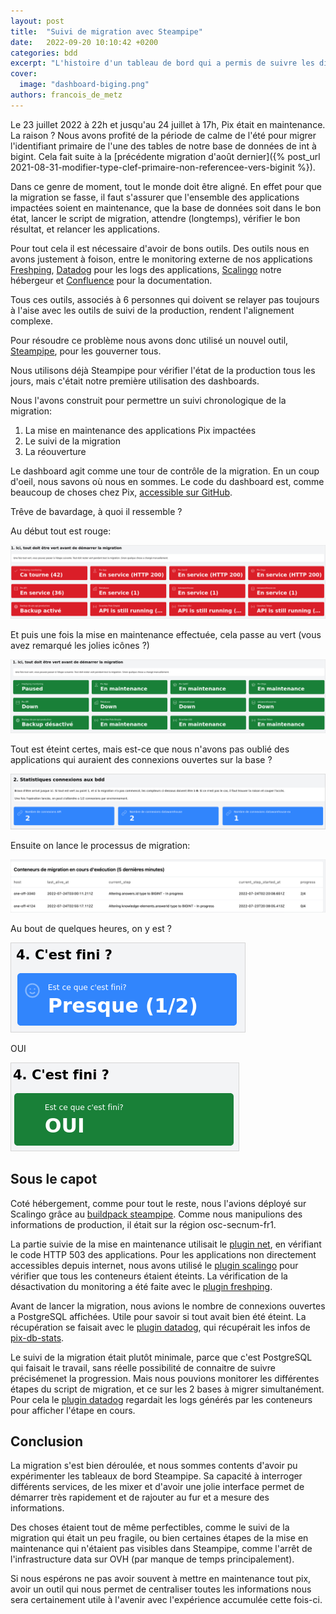 ```yaml
---
layout: post
title:  "Suivi de migration avec Steampipe"
date:   2022-09-20 10:10:42 +0200
categories: bdd
excerpt: "L'histoire d'un tableau de bord qui a permis de suivre les différentes étapes de la migration de notre base de données."
cover:
  image: "dashboard-biging.png"
authors: francois_de_metz
---
```


Le 23 juillet 2022 à 22h et jusqu'au 24 juillet à 17h, Pix était en maintenance. La raison ? Nous avons profité de la période de calme de l'été pour migrer l'identifiant primaire de l'une des tables de notre base de données de int à bigint. Cela fait suite à la [précédente migration d'août dernier]({% post_url 2021-08-31-modifier-type-clef-primaire-non-referencee-vers-biginit %}).

Dans ce genre de moment, tout le monde doit être aligné. En effet pour que la migration se fasse, il faut s'assurer que l'ensemble des applications impactées soient en maintenance, que la base de données soit dans le bon état, lancer le script de migration, attendre (longtemps), vérifier le bon résultat, et relancer les applications.

Pour tout cela il est nécessaire d'avoir de bons outils. Des outils nous en avons justement à foison, entre le monitoring externe de nos applications [Freshping][], [Datadog][] pour les logs des applications, [Scalingo][] notre hébergeur et [Confluence][] pour la documentation.

Tous ces outils, associés à 6 personnes qui doivent se relayer pas toujours à l'aise avec les outils de suivi de la production, rendent l'alignement complexe.

Pour résoudre ce problème nous avons donc utilisé un nouvel outil, [Steampipe][], pour les gouverner tous.

Nous utilisons déjà Steampipe pour vérifier l'état de la production tous les jours, mais c'était notre première utilisation des dashboards.

Nous l'avons construit pour permettre un suivi chronologique de la migration:

1. La mise en maintenance des applications Pix impactées
2. Le suivi de la migration
3. La réouverture

Le dashboard agit comme une tour de contrôle de la migration. En un coup d'oeil, nous savons où nous en sommes.
Le code du dashboard est, comme beaucoup de choses chez Pix, [accessible sur GitHub](https://github.com/1024pix/steampipe-dashboard-bigint).

Trêve de bavardage, à quoi il ressemble ?

Au début tout est rouge:

![](/assets/images/posts/dashboard-bigint/rouge.png)

Et puis une fois la mise en maintenance effectuée, cela passe au vert (vous avez remarqué les jolies icônes ?)

![](/assets/images/posts/dashboard-bigint/vert.png)

Tout est éteint certes, mais est-ce que nous n'avons pas oublié des applications qui auraient des connexions ouvertes sur la base ?

![](/assets/images/posts/dashboard-bigint/open.png)

Ensuite on lance le processus de migration:

![](/assets/images/posts/dashboard-bigint/progress.png)

Au bout de quelques heures, on y est ?

![](/assets/images/posts/dashboard-bigint/presque.png)

OUI

![](/assets/images/posts/dashboard-bigint/oui.png)


## Sous le capot

Coté hébergement, comme pour tout le reste, nous l'avions déployé sur Scalingo grâce au [buildpack steampipe][]. Comme nous manipulions des informations de production, il était sur la région osc-secnum-fr1.

La partie suivie de la mise en maintenance utilisait le [plugin net][], en vérifiant le code HTTP 503 des applications. Pour les applications non directement accessibles depuis internet, nous avons utilisé le [plugin scalingo][] pour vérifier que tous les conteneurs étaient éteints. La vérification de la désactivation du monitoring a été faite avec le [plugin freshping][].

Avant de lancer la migration, nous avions le nombre de connexions ouvertes a PostgreSQL affichées. Utile pour savoir si tout avait bien été éteint. La récupération se faisait avec le [plugin datadog](), qui récupérait les infos de [pix-db-stats][].

Le suivi de la migration était plutôt minimale, parce que c'est PostgreSQL qui faisait le travail, sans réelle possibilité de connaitre de suivre précisémenet la progression. Mais nous pouvions monitorer les différentes étapes du script de migration, et ce sur les 2 bases à migrer simultanément. Pour cela le [plugin datadog][] regardait les logs générés par les conteneurs pour afficher l'étape en cours.

## Conclusion

La migration s'est bien déroulée, et nous sommes contents d'avoir pu expérimenter les tableaux de bord Steampipe. Sa capacité à interroger différents services, de les mixer et d'avoir une jolie interface permet de démarrer très rapidement et de rajouter au fur et a mesure des informations.

Des choses étaient tout de même perfectibles, comme le suivi de la migration qui était un peu fragile, ou bien certaines étapes de la mise en maintenance qui n'étaient pas visibles dans Steampipe, comme l'arrêt de l'infrastructure data sur OVH (par manque de temps principalement).

Si nous espérons ne pas avoir souvent à mettre en maintenance tout pix, avoir un outil qui nous permet de centraliser toutes les informations nous sera certainement utile à l'avenir avec l'expérience accumulée cette fois-ci.

[Freshping]: https://www.freshworks.com/website-monitoring/
[Datadog]: https://www.datadoghq.com/
[Scalingo]: https://scalingo.com/
[Confluence]: https://www.atlassian.com/software/confluence
[Steampipe]: https://steampipe.io/
[buildpack steampipe]: https://github.com/francois2metz/steampipe-buildpack
[plugin net]: https://hub.steampipe.io/plugins/turbot/net
[plugin scalingo]: https://hub.steampipe.io/plugins/francois2metz/scalingo
[plugin freshping]: https://github.com/francois2metz/steampipe-plugin-freshping
[plugin datadog]: https://hub.steampipe.io/plugins/turbot/datadog
[pix-db-stats]: https://github.com/1024pix/pix-db-stats
